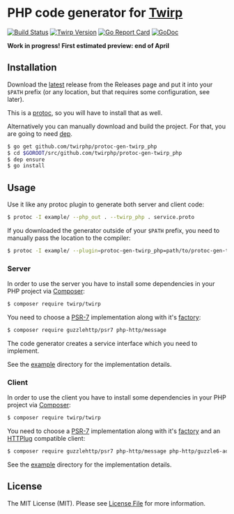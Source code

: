 # PHP code generator for [Twirp](https://twitchtv.github.io/twirp/)

[![Build Status](https://img.shields.io/travis/twirphp/protoc-gen-twirp_php.svg?style=flat-square)](https://travis-ci.org/twirphp/protoc-gen-twirp_php)
[![Twirp Version](http://img.shields.io/badge/twirp--version-v5.3.0-orange.svg?style=flat-square)](https://godoc.org/github.com/twirphp/protoc-gen-twirp_php)
[![Go Report Card](https://goreportcard.com/badge/github.com/twirphp/protoc-gen-twirp_php?style=flat-square)](https://goreportcard.com/report/github.com/twirphp/protoc-gen-twirp_php)
[![GoDoc](http://img.shields.io/badge/godoc-reference-5272B4.svg?style=flat-square)](https://godoc.org/github.com/twirphp/protoc-gen-twirp_php)

**Work in progress! First estimated preview: end of April**

## Installation

Download the [latest](https://github.com/twirphp/protoc-gen-twirp_php/releases/latest) release from the Releases page
and put it into your `$PATH` prefix (or any location, but that requires some configuration, see later).

This is a [protoc](https://github.com/golang/protobuf), so you will have to install that as well.

Alternatively you can manually download and build the project. For that, you are going to need [dep](https://golang.github.io/dep/).

```bash
$ go get github.com/twirphp/protoc-gen-twirp_php
$ cd $GOROOT/src/github.com/twirphp/protoc-gen-twirp_php
$ dep ensure
$ go install
```


## Usage

Use it like any protoc plugin to generate both server and client code:

```bash
$ protoc -I example/ --php_out . --twirp_php . service.proto
```

If you downloaded the generator outside of your `$PATH` prefix, you need to manually pass the location to the compiler:

```bash
$ protoc -I example/ --plugin=protoc-gen-twirp_php=path/to/protoc-gen-twirp_php --php_out . --twirp_php . service.proto
```


### Server

In order to use the server you have to install some dependencies in your PHP project via [Composer](https://getcomposer.org/):

```bash
$ composer require twirp/twirp
```

You need to choose a [PSR-7](http://www.php-fig.org/psr/psr-7/) implementation along with it's [factory](https://github.com/php-http/message-factory):

```bash
$ composer require guzzlehttp/psr7 php-http/message
```

The code generator creates a service interface which you need to implement.

See the [example](example) directory for the implementation details.


### Client

In order to use the client you have to install some dependencies in your PHP project via [Composer](https://getcomposer.org/):

```bash
$ composer require twirp/twirp
```

You need to choose a [PSR-7](http://www.php-fig.org/psr/psr-7/) implementation along with it's [factory](https://github.com/php-http/message-factory) and an [HTTPlug](https://packagist.org/providers/php-http/client-implementation) compatible client:

```bash
$ composer require guzzlehttp/psr7 php-http/message php-http/guzzle6-adapter
```

See the [example](example) directory for the implementation details.


## License

The MIT License (MIT). Please see [License File](LICENSE) for more information.
